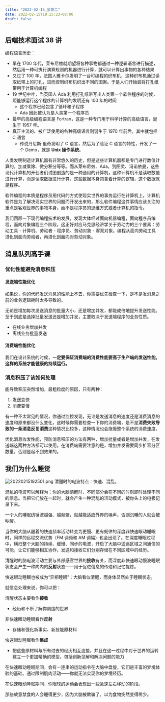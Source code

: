 ```yaml
---
title: "2022-02-15_星期二"
date: 2022-02-15T19:25:23+08:00
draft: false
---
```


## 后端技术面试 38 讲

编程语言历史：

- 早在 1700 年代，莱布尼兹就期望将各种事物都通过一种逻辑语言进行描述，然后用一种可执行演算规则的机器进行计算，就可以计算出事物的各种结果
- 又过了 100 年，法国人雅卡尔发明了一台可编程的织布机，这种织布机通过读取纸带上的打孔，进而控制织布机织出不同的图案。于是人们开始尝将打孔纸带用于计算机编程
- 19 世纪中叶，当英国人 Ada 利用打孔纸带写出人类第一个软件程序的时候，距能够运行这个程序的计算机的发明还有 100 年的时间
  - 这个程序已经包含了循环和子程序
  - Ada 因此被认为是人类第一个程序员
- 最早的高级编程语言是 Fortran，这是一种专门用于科学计算的高级语言，诞生于 1957 年。
- 真正主流的、被广泛使用的各种高级语言则诞生于 1970 年前后，其中就包括 C 语言
  - 传说丹尼斯·里奇发明了 C 语言，然后为了验证 C 语言的特性，开发了一个 Demo，就是 **Unix 操作系统**。

人类发明制造计算机器有非常悠久的历史，但是这些计算机器都是专门进行数值计算的，加减乘除、微分积分等等。而从莱布尼兹、Ada，到图灵、冯诺依曼，这些现代计算机的开创者们试图创造的是一种通用的计算机，这种计算机不是读取数值进行计算，而是读取数据进行计算，这些数据本身包含着计算的逻辑，这个数据就是程序。

软件编程的本质是程序员用代码的方式使现实世界的事务运行在计算机上，计算机软件是为了解决现实世界的问题而开发出来的，那么软件编程这件事情应该关注的重点是客观世界的事物本身，而不是程序员的思维方式或者计算机的指令。

我们回顾一下现代编程技术的发展，发现大体经过面向机器编程，面向程序员编程，面向对象编程三个阶段，这正好对应马克思经济学关于劳动力的三个要素：劳动工具 - 计算机、劳动者 - 程序员、劳动对象 - 客观对象。编程从面向劳动工具进化到面向劳动者，再进化到面向对劳动对象。

## 消息队列高手课

### 优化性能避免消息积压

#### 发送端性能优化

如果说，你的代码发送消息的性能上不去，你需要优先检查一下，是不是发消息之前的业务逻辑耗时太多导致的。

无论是增加每次发送消息的批量大小，还是增加并发，都能成倍地提升发送性能。至于到底是选择批量发送还是增加并发，主要取决于发送端程序的业务性质。

- 在线业务增加并发
- 离线业务批量发送

#### 消费端性能优化

我们在设计系统的时候，**一定要保证消费端的消费性能要高于生产端的发送性能，这样的系统才能健康的持续运行。**

### 消息积压了该如何处理

能导致积压突然增加，最粗粒度的原因，只有两种：

1. 发送变快
2. 消费变慢

有一种不太常见的情况，你通过监控发现，无论是发送消息的速度还是消费消息的速度和原来都没什么变化，这时候你需要检查一下你的消费端，是不是**消费失败导致的一条消息反复消费**这种情况比较多，这种情况也会拖慢整个系统的消费速度。

优化消息收发性能，预防消息积压的方法有两种，增加批量或者是增加并发，在发送端这两种方法都可以使用，在消费端需要注意的是，增加并发需要同步扩容分区数量，否则是起不到效果的。

## 我们为什么睡觉

![20220215192501.png](20220215192501.png)
清醒时的电波特点：快速、混乱。

混乱的电波可以解释为：你的大脑清醒时，不同部分会在不同的时刻即时处理不同的信息。当把它们放在一起时，就会产生一种混乱的活动模式，被你头上的电极记录下来。

一个人的睡眠纺锤波越强、越频繁，就越能适应外界的噪声，否则沉睡的人就会被吵醒。

当你的大脑从醒着的快速频率活动转变为更慢、更有规律的深度非快速眼动睡眠时，同样的远程交流优势（FM 调频和  AM 调幅）也会出现了。在深度睡眠过程中，横扫整个大脑的持续、缓慢、同步的电波，开启了大脑中遥远区域之间通信的可能，让它们能够相互协作，发送和接收它们分别存储在不同区域中的经历。

清醒时的脑电波活动主要与外部感官世界的**接收**有关，而深度非快速眼动慢波睡眠状态会产生一种向内的**反射**状态——用于促进信息的传递和记忆提炼。

快速眼动睡眠也被成为“异相睡眠”：大脑看似清醒，而身体显然处于睡眠状态。

就信息处理来说，你可以把：

清醒状态主要看作**接收**

- 经历和不断了解你周围的世界

非快速眼动睡眠看作**反射**

- 存储和强化新事实、新技能原材料

快速眼动睡眠看作**集成**

- 把这些原材料与所有过去的经历相互连接，并且在这一过程中对于世界的运转建立一个更加精确的模型，包括创新见解和解决问题的能力

在快速眼动睡眠期间，会有一连串的运动指令在大脑中盘旋，它们是丰富的梦境体验的基础。通过限制肌肉活动——你就无法实现你的梦境经历。

在快速眼动睡眠期间，你眼球的运动会表现出一些急速左右移动的阶段。

那些故意禁食的人会睡得更少，因为大脑被欺骗了，以为食物突然变得稀少。
